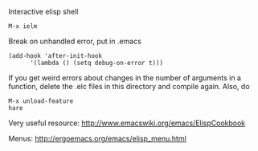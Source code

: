 Interactive elisp shell

    M-x ielm 

Break on unhandled error, put in .emacs

    (add-hook 'after-init-hook
          '(lambda () (setq debug-on-error t)))


If you get weird errors about changes in the number of arguments in a
function, delete the .elc files in this directory and compile again.
Also, do

    M-x unload-feature
    hare

Very useful resource: <http://www.emacswiki.org/emacs/ElispCookbook>

Menus: <http://ergoemacs.org/emacs/elisp_menu.html>

